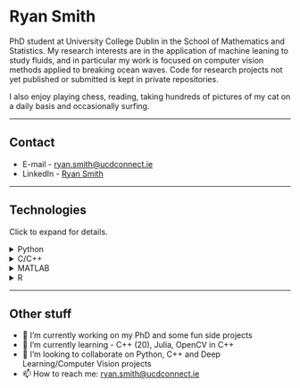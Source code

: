 # Ryan Smith

PhD student at University College Dublin in the School of Mathematics and Statistics. My research interests are in the application of machine leaning to study fluids, and in particular my work is focused on computer vision methods applied to breaking ocean waves. Code for research projects not yet published or submitted is kept in private repositories.

I also enjoy playing chess, reading, taking hundreds of pictures of my cat on a daily basis and occasionally surfing.

---

## Contact

- E-mail - [ryan.smith@ucdconnect.ie](mailto:ryan.smith@ucdconnect.ie)
- LinkedIn - [Ryan Smith](https://www.linkedin.com/in/ryan-smith97/)

---

## Technologies

Click to expand for details.

<details>
<summary>Python</summary>

- Pytorch
- Tensorflow
- SciKit-Learn
- Pandas
- Numpy
- Image analysis
- OpenCV
- Matplotlib/Seaborn/Plotly
- Object Oriented Programming

</details>

<details>
<summary>C/C++</summary>

- Fluid Simulation (C)
- Object Oriented Programming (C++)
- OpenCV (C++)
- MakeFiles

</details>

<details>
<summary>MATLAB</summary>

- Scientific programming and scripting

</details>

<details>
<summary>R</summary>

- Statistical analysis
- Have previously taught basic R programming for University undergraduates

</details>

---

## Other stuff

- 🔭 I’m currently working on my PhD and some fun side projects
- 🌱 I’m currently learning - C++ (20), Julia, OpenCV in C++
- 👯 I’m looking to collaborate on Python, C++ and Deep Learning/Computer Vision projects
- 📫 How to reach me: ryan.smith@ucdconnect.ie
